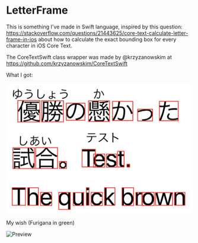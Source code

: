# LetterFrame

This is something I've made in Swift language, inspired by this question: https://stackoverflow.com/questions/21443625/core-text-calculate-letter-frame-in-ios about how to calculate the exact bounding box for every character in iOS Core Text.

The CoreTextSwift class wrapper was made by @krzyzanowskim at https://github.com/krzyzanowskim/CoreTextSwift

What I got:

![Preview](https://raw.githubusercontent.com/huse360/LetterFrame/master/Screenshots/coretext%20char%20frame%20crop.png)

My wish (Furigana in green)

![Preview](https://i.stack.imgur.com/f6qwe.png)

